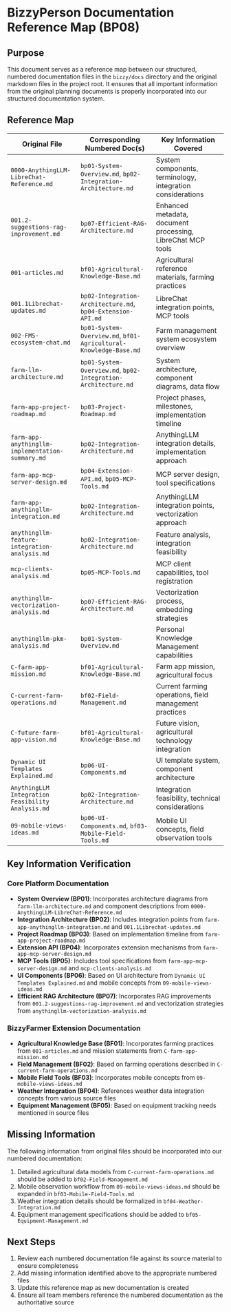 # BizzyPerson Documentation Reference Map (BP08)

## Purpose

This document serves as a reference map between our structured, numbered documentation files in the `bizzy/docs` directory and the original markdown files in the project root. It ensures that all important information from the original planning documents is properly incorporated into our structured documentation system.

## Reference Map

| Original File | Corresponding Numbered Doc(s) | Key Information Covered |
|---------------|-------------------------------|-------------------------|
| `0000-AnythingLLM-LibreChat-Reference.md` | `bp01-System-Overview.md`, `bp02-Integration-Architecture.md` | System components, terminology, integration considerations |
| `001.2-suggestions-rag-improvement.md` | `bp07-Efficient-RAG-Architecture.md` | Enhanced metadata, document processing, LibreChat MCP tools |
| `001-articles.md` | `bf01-Agricultural-Knowledge-Base.md` | Agricultural reference materials, farming practices |
| `001.1Librechat-updates.md` | `bp02-Integration-Architecture.md`, `bp04-Extension-API.md` | LibreChat integration points, MCP tools |
| `002-FMS-ecosystem-chat.md` | `bp01-System-Overview.md`, `bf01-Agricultural-Knowledge-Base.md` | Farm management system ecosystem overview |
| `farm-llm-architecture.md` | `bp01-System-Overview.md`, `bp02-Integration-Architecture.md` | System architecture, component diagrams, data flow |
| `farm-app-project-roadmap.md` | `bp03-Project-Roadmap.md` | Project phases, milestones, implementation timeline |
| `farm-app-anythingllm-implementation-summary.md` | `bp02-Integration-Architecture.md` | AnythingLLM integration details, implementation approach |
| `farm-app-mcp-server-design.md` | `bp04-Extension-API.md`, `bp05-MCP-Tools.md` | MCP server design, tool specifications |
| `farm-app-anythingllm-integration.md` | `bp02-Integration-Architecture.md` | AnythingLLM integration points, vectorization approach |
| `anythingllm-feature-integration-analysis.md` | `bp02-Integration-Architecture.md` | Feature analysis, integration feasibility |
| `mcp-clients-analysis.md` | `bp05-MCP-Tools.md` | MCP client capabilities, tool registration |
| `anythingllm-vectorization-analysis.md` | `bp07-Efficient-RAG-Architecture.md` | Vectorization process, embedding strategies |
| `anythingllm-pkm-analysis.md` | `bp01-System-Overview.md` | Personal Knowledge Management capabilities |
| `C-farm-app-mission.md` | `bf01-Agricultural-Knowledge-Base.md` | Farm app mission, agricultural focus |
| `C-current-farm-operations.md` | `bf02-Field-Management.md` | Current farming operations, field management practices |
| `C-future-farm-app-vision.md` | `bf01-Agricultural-Knowledge-Base.md` | Future vision, agricultural technology integration |
| `Dynamic UI Templates Explained.md` | `bp06-UI-Components.md` | UI template system, component architecture |
| `AnythingLLM Integration Feasibility Analysis.md` | `bp02-Integration-Architecture.md` | Integration feasibility, technical considerations |
| `09-mobile-views-ideas.md` | `bp06-UI-Components.md`, `bf03-Mobile-Field-Tools.md` | Mobile UI concepts, field observation tools |

## Key Information Verification

### Core Platform Documentation

- **System Overview (BP01)**: Incorporates architecture diagrams from `farm-llm-architecture.md` and component descriptions from `0000-AnythingLLM-LibreChat-Reference.md`
- **Integration Architecture (BP02)**: Includes integration points from `farm-app-anythingllm-integration.md` and `001.1Librechat-updates.md`
- **Project Roadmap (BP03)**: Based on implementation timeline from `farm-app-project-roadmap.md`
- **Extension API (BP04)**: Incorporates extension mechanisms from `farm-app-mcp-server-design.md`
- **MCP Tools (BP05)**: Includes tool specifications from `farm-app-mcp-server-design.md` and `mcp-clients-analysis.md`
- **UI Components (BP06)**: Based on UI architecture from `Dynamic UI Templates Explained.md` and mobile concepts from `09-mobile-views-ideas.md`
- **Efficient RAG Architecture (BP07)**: Incorporates RAG improvements from `001.2-suggestions-rag-improvement.md` and vectorization strategies from `anythingllm-vectorization-analysis.md`

### BizzyFarmer Extension Documentation

- **Agricultural Knowledge Base (BF01)**: Incorporates farming practices from `001-articles.md` and mission statements from `C-farm-app-mission.md`
- **Field Management (BF02)**: Based on farming operations described in `C-current-farm-operations.md`
- **Mobile Field Tools (BF03)**: Incorporates mobile concepts from `09-mobile-views-ideas.md`
- **Weather Integration (BF04)**: References weather data integration concepts from various source files
- **Equipment Management (BF05)**: Based on equipment tracking needs mentioned in source files

## Missing Information

The following information from original files should be incorporated into our numbered documentation:

1. Detailed agricultural data models from `C-current-farm-operations.md` should be added to `bf02-Field-Management.md`
2. Mobile observation workflow from `09-mobile-views-ideas.md` should be expanded in `bf03-Mobile-Field-Tools.md`
3. Weather integration details should be formalized in `bf04-Weather-Integration.md`
4. Equipment management specifications should be added to `bf05-Equipment-Management.md`

## Next Steps

1. Review each numbered documentation file against its source material to ensure completeness
2. Add missing information identified above to the appropriate numbered files
3. Update this reference map as new documentation is created
4. Ensure all team members reference the numbered documentation as the authoritative source 
